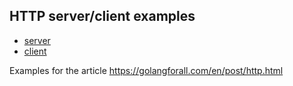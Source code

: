## HTTP server/client examples
- [server](server) 
- [client](client)

Examples for the article https://golangforall.com/en/post/http.html 